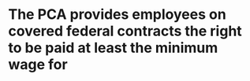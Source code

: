 # The PCA provides employees on covered federal contracts the right to be paid at least the minimum wage for